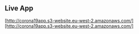 ## Live App
[http://corona19app.s3-website.eu-west-2.amazonaws.com/][http://corona19app.s3-website.eu-west-2.amazonaws.com/]